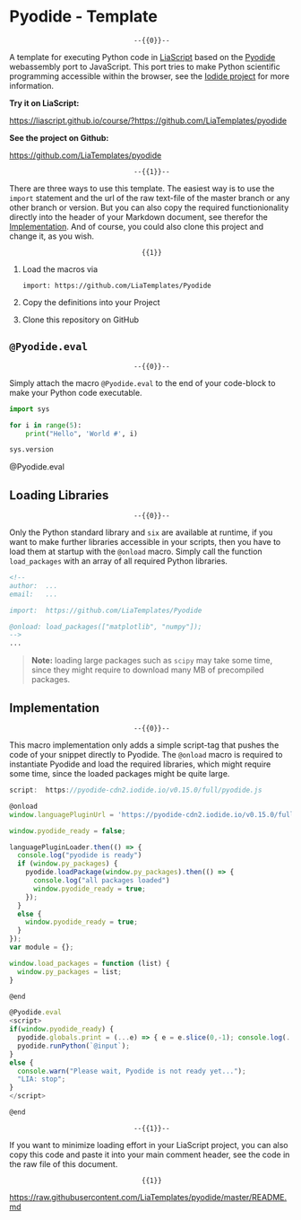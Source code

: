 <!--

author:   André Dietrich
email:    andre.dietrich@ovgu.de
version:  0.0.2
language: en
narrator: US English Male

script:  https://pyodide-cdn2.iodide.io/v0.15.0/full/pyodide.js

@onload
window.languagePluginUrl = 'https://pyodide-cdn2.iodide.io/v0.15.0/full/'

window.pyodide_ready = false;

languagePluginLoader.then(() => {
  console.log("pyodide is ready")
  if (window.py_packages) {
    pyodide.loadPackage(window.py_packages).then(() => {
      console.log("all packages loaded")
      window.pyodide_ready = true;
    });
  }
  else {
    window.pyodide_ready = true;
  }
});
var module = {};

window.load_packages = function (list) {
  window.py_packages = list;
}

@end

@Pyodide.eval
<script>
if(window.pyodide_ready) {
  pyodide.globals.print = (...e) => { e = e.slice(0,-1); console.log(...e) };
  pyodide.runPython(`@input`);
}
else {
  console.warn("Please wait, Pyodide is not ready yet...");
  "LIA: stop";
}
</script>

@end

-->

# Pyodide - Template

                                   --{{0}}--
A template for executing Python code in [LiaScript](https://LiaScript.github.io)
based on the [Pyodide](https://github.com/iodide-project/pyodide) webassembly
port to JavaScript. This port tries to make Python scientific programming
accessible within the browser, see the [Iodide project](https://iodide.io) for
more information.

__Try it on LiaScript:__

https://liascript.github.io/course/?https://github.com/LiaTemplates/pyodide

__See the project on Github:__

https://github.com/LiaTemplates/pyodide

                                   --{{1}}--
There are three ways to use this template. The easiest way is to use the
`import` statement and the url of the raw text-file of the master branch or any
other branch or version. But you can also copy the required functionionality
directly into the header of your Markdown document, see therefor the
[Implementation](#3). And of course, you could also clone this project and
change it, as you wish.

                                     {{1}}
1. Load the macros via

   `import: https://github.com/LiaTemplates/Pyodide`

2. Copy the definitions into your Project

3. Clone this repository on GitHub

## `@Pyodide.eval`

                                   --{{0}}--
Simply attach the macro `@Pyodide.eval` to the end of your code-block to make
your Python code executable.

```python
import sys

for i in range(5):
	print("Hello", 'World #', i)

sys.version
```
@Pyodide.eval


## Loading Libraries

                                   --{{0}}--
Only the Python standard library and `six` are available at runtime, if you want
to make further libraries accessible in your scripts, then you have to load them
at startup with the `@onload` macro. Simply call the function `load_packages`
with an array of all required Python libraries.


``` markdown
<!--
author:  ...
email:   ...

import:  https://github.com/LiaTemplates/Pyodide

@onload: load_packages(["matplotlib", "numpy"]);
-->
...
```

> __Note:__ loading large packages such as `scipy` may take some time, since
>           they might require to download many MB of precompiled packages.

## Implementation

                                   --{{0}}--
This macro implementation only adds a simple script-tag that pushes the code of
your snippet directly to Pyodide. The `@onload` macro is required to instantiate
Pyodide and load the required libraries, which might require some time, since
the loaded packages might be quite large.


```js
script:  https://pyodide-cdn2.iodide.io/v0.15.0/full/pyodide.js

@onload
window.languagePluginUrl = 'https://pyodide-cdn2.iodide.io/v0.15.0/full/'

window.pyodide_ready = false;

languagePluginLoader.then(() => {
  console.log("pyodide is ready")
  if (window.py_packages) {
    pyodide.loadPackage(window.py_packages).then(() => {
      console.log("all packages loaded")
      window.pyodide_ready = true;
    });
  }
  else {
    window.pyodide_ready = true;
  }
});
var module = {};

window.load_packages = function (list) {
  window.py_packages = list;
}

@end

@Pyodide.eval
<script>
if(window.pyodide_ready) {
  pyodide.globals.print = (...e) => { e = e.slice(0,-1); console.log(...e) };
  pyodide.runPython(`@input`);
}
else {
  console.warn("Please wait, Pyodide is not ready yet...");
  "LIA: stop";
}
</script>

@end
```

                                   --{{1}}--
If you want to minimize loading effort in your LiaScript project, you can also
copy this code and paste it into your main comment header, see the code in the
raw file of this document.


                                     {{1}}
https://raw.githubusercontent.com/LiaTemplates/pyodide/master/README.md
